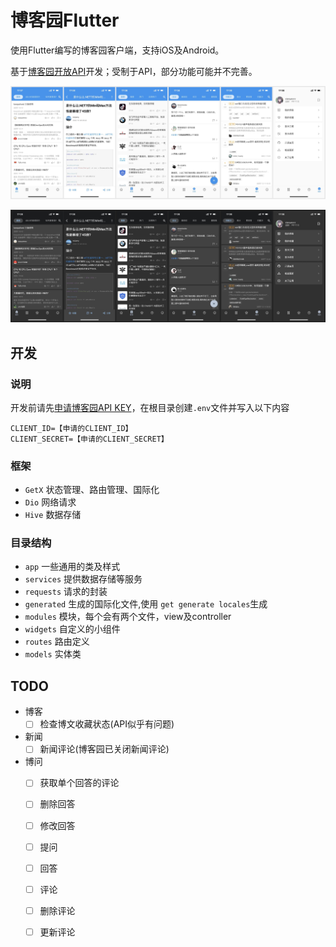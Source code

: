 # 博客园Flutter

使用Flutter编写的博客园客户端，支持iOS及Android。

基于[博客园开放API](https://api.cnblogs.com/help)开发；受制于API，部分功能可能并不完善。

![浅色模式](/screenshot/screenshot_light.jpg)

![深色模式](/screenshot/screenshot_dark.jpg)

## 开发

### 说明

开发前请先[申请博客园API KEY](https://oauth.cnblogs.com/)，在根目录创建`.env`文件并写入以下内容

```
CLIENT_ID=【申请的CLIENT_ID】
CLIENT_SECRET=【申请的CLIENT_SECRET】
```

### 框架

- `GetX` 状态管理、路由管理、国际化
- `Dio` 网络请求
- `Hive` 数据存储

### 目录结构

- `app` 一些通用的类及样式
- `services` 提供数据存储等服务
- `requests` 请求的封装
- `generated` 生成的国际化文件,使用 `get generate locales`生成
- `modules` 模块，每个会有两个文件，view及controller
- `widgets` 自定义的小组件
- `routes` 路由定义
- `models` 实体类

## TODO

- 博客
    - [ ] 检查博文收藏状态(API似乎有问题)
- 新闻
    - [ ] 新闻评论(博客园已关闭新闻评论)
- 博问
    - [ ] 获取单个回答的评论
    - [ ] 删除回答
    - [ ] 修改回答
    - [ ] 提问
    - [ ] 回答
    - [ ] 评论
    - [ ] 删除评论
    - [ ] 更新评论

